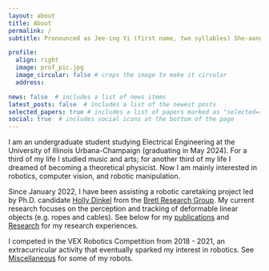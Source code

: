 ```yaml
---
layout: about
title: About
permalink: /
subtitle: Pronounced as Jee-ing Yi (first name, two syllables) She-aang (last name)

profile:
  align: right
  image: prof_pic.jpg
  image_circular: false # crops the image to make it circular
  address:

news: false  # includes a list of news items
latest_posts: false  # includes a list of the newest posts
selected_papers: true # includes a list of papers marked as "selected={true}"
social: true  # includes social icons at the bottom of the page
---
```


I am an undergraduate student studying Electrical Engineering at the University of Illinois Urbana-Champaign (graduating in May 2024). For a third of my life I studied music and arts; for another third of my life I dreamed of becoming a theoretical physicist. Now I am mainly interested in robotics, computer vision, and robotic manipulation.

Since January 2022, I have been assisting a robotic caretaking project led by Ph.D. candidate [Holly Dinkel](https://www.linkedin.com/in/hollymdinkel/) from the [Bretl Research Group](http://bretl.csl.illinois.edu/). My current research focuses on the perception and tracking of deformable linear objects (e.g. ropes and cables). See below for my [publications](https://jingyi-xiang.github.io/publications/) and [Research](https://jingyi-xiang.github.io/research/) for my research experiences.

I competed in the VEX Robotics Competition from 2018 - 2021, an extracurricular activity that eventually sparked my interest in robotics. See [Miscellaneous](https://jingyi-xiang.github.io/miscellaneous/) for some of my robots.

&nbsp;
